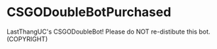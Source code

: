 # CSGODoubleBotPurchased
LastThangUC's CSGODoubleBot! 
Please do NOT re-distibute this bot.
(COPYRIGHT)
